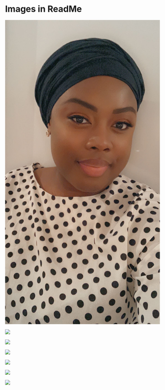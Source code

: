 # Images in ReadMe

![](images/IMG_2586.jpg)

![](images/fiska.jpg.jpg)

![](images/lights.jpg.jpg)

![](images/matlagning.jpg.jpg)

![](images/mountains.jpg.jpg)

![](images/nature.jpg.jpg)

![](images/resa.jpg.jpg)
